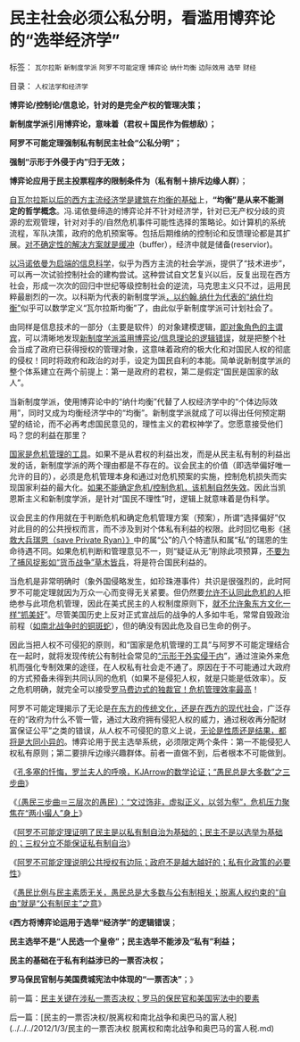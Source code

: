 # 民主社会必须公私分明，看滥用博弈论的“选举经济学”

标签： `瓦尔拉斯` `新制度学派` `阿罗不可能定理` `博弈论` `纳什均衡` `边际效用` `选举` `财经` 

目录： `人权法学和经济学`

**博弈论/控制论/信息论，针对的是完全产权的管理决策；**

**新制度学派引用博弈论，意味着（君权＋国民作为假想敌）；**

**阿罗不可能定理强制私有制民主社会“公私分明”；**

**强制“示形于外侵于内”归于无效；**

**博弈论应用于民主投票程序的限制条件为（私有制＋排斥边缘人群）**；

[自瓦尔拉斯以后的西方主流经济学是建筑在均衡的基础](../../../2011/2/12/瓦尔拉斯和门格尔的边际概念完全相反.md)上，**“均衡”是从来不能测定的哲学概念**。冯.诺依曼缔造的博弈论并不针对经济学，针对已无产权分歧的资源的宏观管理，针对对手的/自然危机事件可能性选择的策略论。如计算机的系统流程，军队决策，政府的危机预案等。包括后期维纳的控制论和反馈理论都是其扩展。[对不确定性的解决方案就是缓冲](../../../2009/4/4/“不确定性定律公式”广泛适用于社会经济政治生活.md)（buffer），经济中就是储备(reservior)。

[以冯诺依曼为启端的信息科学](../../../2011/6/25/博弈论和凯恩斯主义都是伪科学.md)，似乎为西方主流的社会学派，提供了“技术进步”，可以再一次试验控制社会的建构尝试。这种尝试自文艺复兴以后，反复出现在西方社会，形成一次次的回归中世纪等级控制社会的逆流，马克思主义只不过，运用民粹最剧烈的一次。以科斯为代表的新制度学派[，以约翰.纳什为代表的“纳什均衡”](../../../2011/10/24/新制度学派使用纳什均衡代替了边际效用.md)似乎可以数学定义“瓦尔拉斯均衡”了，由此似乎新制度学派可计划社会了。

由同样是信息技术的一部分（主要是软件）的对象建模逻辑，[即对象角色的主谓宾](../../../2009/5/22/“实”未必为实证，认识对象角色的主谓宾.md)，可以清晰地发现[新制度学派滥用博弈论/信息理论的逻辑错误](../../../2011/10/24/新制度学派滥用数学，依赖于虚构的假设.md)，就是把整个社会当成了政府已获得授权的管理对象，这意味着政府的极大化和对国民人权的彻底的侵权！同时将政府和政治的对手，设定为国民自利的本能。简单说新制度学派的整个体系建立在两个前提上：第一是政府的君权，第二是假定“国民是国家的敌人”。

当新制度学派，使用博弈论中的“纳什均衡”代替了人权经济学中的“个体边际效用”，同时又成为均衡经济学中的“均衡”。新制度学派就成了可以得出任何预定期望的结论，而不必再考虑国民意见的，理性主义的君权神学了。您愿意接受他们吗？您的利益在那里？

[国家是危机管理的工具](../../../2010/1/21/国家是危机管理的工具.md)。如果不是从君权的利益出发，而是从民主私有制的利益出发的话，新制度学派的两个理由都是不存在的。议会民主的价值（即选举偏好唯一允许的目的），必须是危机管理本身和通过对危机预案的实施，控制危机损失而实现国家利益的最大化。[如果不能确定危机/控制危机，该机制自然失效](../../../2009/11/28/危机管理有成本边界，不值得“不惜一切代价避免危机”.md)。因此当凯恩斯主义和新制度学派，是针对“国民不理性”时，逻辑上就意味着是伪科学。

议会民主的作用就在于判断危机和确定危机管理方案（预案），所谓“选择偏好”仅对此目的的公共授权而言，而不涉及到对个体私有利益的权限。此时回忆电影《[拯救大兵瑞恩（save Private
Ryan）》](../../../2009/7/1/拯救小资瑞恩的八个美国大兵.md)中的属“公”的八个特遣队和属“私”的瑞恩的生命待遇不同。如果危机判断和管理意见不一，则“疑证从无”削除此项预算，[不要为了捕风捉影如“货币战争”草木皆兵](../../../2009/6/20/“货币战争”无欲者刚，阵惊者乱！.md)，将是符合国民利益的。

当危机是非常明确时（象外国侵略发生，如珍珠港事件）共识是很强烈的，此时阿罗不可能定理就因为万众一心而变得无关紧要。但仍然要[允许不认同此危机的人](../../../2011/1/8/当“居安思危”成为陋习.md)拒绝参与此项危机管理，因此在美式民主的人权制度原则下，[就不允许象东方文化一样“抓美奸](../../../2009/3/25/中国式诡辩：道德祭坛上忠君的义务.md)”。尽管美国历史上反对正式宣战后的战争的人多如牛毛，常常自毁政治前程（[如南北战争时的铜斑蛇](../../../2011/7/13/南北战争是民主最大的创伤.md)），但的确没有因此危及自已生命的例子。

因此当把人权不可侵犯的原则，和“国家是危机管理的工具”与阿罗不可能定理结合在一起时，就将发现传统公有制社会常见的[“示形于外实侵于内](../../../2011/1/19/“不妖魔化美国的是被美国收买的”.md)”，通过渲染外来危机而强化专制效果的途径，在人权私有社会走不通了。原因在于不可能通过大政府的方式预备未得到共同认同的危机（如果不是侵犯人权，就是只能是低效率）。反之危机明确，就完全可以接受[罗马费边式的独裁官！危机管理效率最高](../../../2010/10/5/危机中如何“独裁”，“危机后”如何不独裁？.md)！

阿罗不可能定理揭示了无论是[在东方的传统文化，还是在西方的现代社会](../../../2011/12/31/从阿马蒂亚森看茅于轼，世界意识形态的主流.md)，广泛存在的“政府为什么不管一管，通过大政府拥有侵犯人权的威力，通过税收再分配财富保证公平”之类的错误，从人权不可侵犯的意义上说，[无论是性质还是结果，都将是大同小异的](../../../2011/12/6/侵犯私有财产，比创造财富更轻易.md)。博弈论用于民主选举系统，必须限定两个条件：第一不能侵犯人权私有原则；第二要排斥边缘兴趣群体。前者一直做不到，后者根本不可能做到。

《[孔多塞的忏悔，罗兰夫人的呼唤，KJArrow的数学论证；“愚民总是大多数”之三步曲](../../../2012/1/2/阿罗不可能定理之“自由！多少罪恶以你为名！”.md)》

《[（愚民三步曲＝三层次的愚民）：“文过饰非，虚拟正义，以邻为壑”，危机压力聚焦在“两小撮人”身上](../../../2012/1/2/愚民三步曲和三层次的愚民：“文过饰非，虚拟正义，以邻为壑”.md)》

《[阿罗不可能定理证明了民主是以私有制自治为基础的；民主不是以选举为基础的；三权分立不能保证私有制自治](../../../2012/1/2/民主不以选举为基础；三权分立不能保证私有制；.md)》

《[阿罗不可能定理说明公共授权有边际；政府不是越大越好的；私有化政策的必要性](../../../2012/1/2/阿罗不可能定理：公共服务有边际，政府不是越大越好.md)》

《[愚民比例与民主素质无关，愚民总是大多数与公有制相关；脱离人权约束的“自由”就是“公有制民主”之意](../../../2012/1/3/阿罗定理“愚民总是大多数”与民主素质无关.md)》

《**西方将博弈论运用于选举“经济学”的逻辑错误**；

**民主选举不是“人民选一个皇帝”；民主选举不能涉及“私有”利益；**

**民主的基础在于私有利益涉已的一票否决权；**

**罗马保民官制与美国费城宪法中体现的“一票否决”**；》

前一篇：[民主关键在涉私一票否决权；罗马的保民官和美国宪法中的要素](../../../2012/1/3/民主关键在涉私一票否决权；罗马的保民官和美国宪法中的要素.md)

后一篇：[民主的一票否决权/脱离权和南北战争和奥巴马的富人税](../../../2012/1/3/民主的一票否决权 脱离权和南北战争和奥巴马的富人税.md)